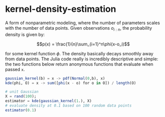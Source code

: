 # kernel-density-estimation


A form of nonparametric modeling, where the number of parameters scales with the number of data points. Given observations $o_{i:n}$, the probability density is given by:

$$p(x) = \frac{1}{n}\sum_{i=1}^n\phi(x-o_i)$$

for some kernel function $\phi$. The density basically decays smoothly away from data points. The Julia code really is incredibly descriptive and simple: the two functions below return anonymous functions that evaluate when passed `x`.

```julia
gaussian_kernel(b) = x -> pdf(Normal(0,b), x)
kde(phi, O) = x -> sum([phi(x - o) for o in O]) / length(O)

# unit Gaussian
X = rand(100);
estimator = kde(gaussian_kernel(1.), X)
# evaluate density at 0.1 based on 100 random data points
estimator(0.1)
```